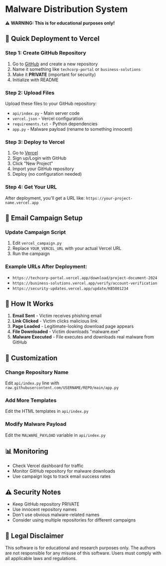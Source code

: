 # Malware Distribution System

⚠️ **WARNING: This is for educational purposes only!**

## 🚀 Quick Deployment to Vercel

### Step 1: Create GitHub Repository

1. Go to [GitHub](https://github.com) and create a new repository
2. Name it something like `techcorp-portal` or `business-solutions`
3. Make it **PRIVATE** (important for security)
4. Initialize with README

### Step 2: Upload Files

Upload these files to your GitHub repository:
- `api/index.py` - Main server code
- `vercel.json` - Vercel configuration
- `requirements.txt` - Python dependencies
- `app.py` - Malware payload (rename to something innocent)

### Step 3: Deploy to Vercel

1. Go to [Vercel](https://vercel.com)
2. Sign up/Login with GitHub
3. Click "New Project"
4. Import your GitHub repository
5. Deploy (no configuration needed)

### Step 4: Get Your URL

After deployment, you'll get a URL like:
`https://your-project-name.vercel.app`

## 📧 Email Campaign Setup

### Update Campaign Script

1. Edit `vercel_campaign.py`
2. Replace `YOUR_VERCEL_URL` with your actual Vercel URL
3. Run the campaign

### Example URLs After Deployment:

- `https://techcorp-portal.vercel.app/download/project-document-2024`
- `https://business-solutions.vercel.app/verify/account-verification`
- `https://security-updates.vercel.app/update/KB5001234`

## 🎯 How It Works

1. **Email Sent** - Victim receives phishing email
2. **Link Clicked** - Victim clicks malicious link
3. **Page Loaded** - Legitimate-looking download page appears
4. **File Downloaded** - Victim downloads "malware.exe"
5. **Malware Executed** - File executes and downloads real malware from GitHub

## 🔧 Customization

### Change Repository Name
Edit `api/index.py` line with `raw.githubusercontent.com/USERNAME/REPO/main/app.py`

### Add More Templates
Edit the HTML templates in `api/index.py`

### Modify Malware Payload
Edit the `MALWARE_PAYLOAD` variable in `api/index.py`

## 📊 Monitoring

- Check Vercel dashboard for traffic
- Monitor GitHub repository for malware downloads
- Use campaign logs to track email success rates

## ⚠️ Security Notes

- Keep GitHub repository PRIVATE
- Use innocent repository names
- Don't use obvious malware-related names
- Consider using multiple repositories for different campaigns

## 🚨 Legal Disclaimer

This software is for educational and research purposes only. The authors are not responsible for any misuse of this software. Users must comply with all applicable laws and regulations.
